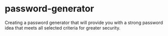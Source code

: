 # password-generator
Creating a password generator that will provide you with a strong password idea that meets all selected criteria for greater security.
